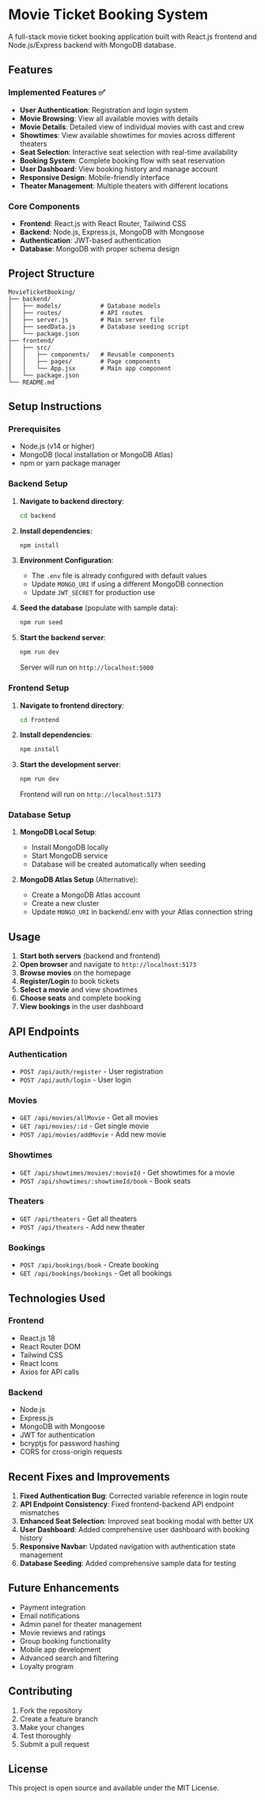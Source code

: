 # Movie Ticket Booking System

A full-stack movie ticket booking application built with React.js frontend and Node.js/Express backend with MongoDB database.

## Features

### Implemented Features ✅
- **User Authentication**: Registration and login system
- **Movie Browsing**: View all available movies with details
- **Movie Details**: Detailed view of individual movies with cast and crew
- **Showtimes**: View available showtimes for movies across different theaters
- **Seat Selection**: Interactive seat selection with real-time availability
- **Booking System**: Complete booking flow with seat reservation
- **User Dashboard**: View booking history and manage account
- **Responsive Design**: Mobile-friendly interface
- **Theater Management**: Multiple theaters with different locations

### Core Components
- **Frontend**: React.js with React Router, Tailwind CSS
- **Backend**: Node.js, Express.js, MongoDB with Mongoose
- **Authentication**: JWT-based authentication
- **Database**: MongoDB with proper schema design

## Project Structure

```
MovieTicketBooking/
├── backend/
│   ├── models/           # Database models
│   ├── routes/           # API routes
│   ├── server.js         # Main server file
│   ├── seedData.js       # Database seeding script
│   └── package.json
├── frontend/
│   ├── src/
│   │   ├── components/   # Reusable components
│   │   ├── pages/        # Page components
│   │   └── App.jsx       # Main app component
│   └── package.json
└── README.md
```

## Setup Instructions

### Prerequisites
- Node.js (v14 or higher)
- MongoDB (local installation or MongoDB Atlas)
- npm or yarn package manager

### Backend Setup

1. **Navigate to backend directory**:
   ```bash
   cd backend
   ```

2. **Install dependencies**:
   ```bash
   npm install
   ```

3. **Environment Configuration**:
   - The `.env` file is already configured with default values
   - Update `MONGO_URI` if using a different MongoDB connection
   - Update `JWT_SECRET` for production use

4. **Seed the database** (populate with sample data):
   ```bash
   npm run seed
   ```

5. **Start the backend server**:
   ```bash
   npm run dev
   ```
   Server will run on `http://localhost:5000`

### Frontend Setup

1. **Navigate to frontend directory**:
   ```bash
   cd frontend
   ```

2. **Install dependencies**:
   ```bash
   npm install
   ```

3. **Start the development server**:
   ```bash
   npm run dev
   ```
   Frontend will run on `http://localhost:5173`

### Database Setup

1. **MongoDB Local Setup**:
   - Install MongoDB locally
   - Start MongoDB service
   - Database will be created automatically when seeding

2. **MongoDB Atlas Setup** (Alternative):
   - Create a MongoDB Atlas account
   - Create a new cluster
   - Update `MONGO_URI` in backend/.env with your Atlas connection string

## Usage

1. **Start both servers** (backend and frontend)
2. **Open browser** and navigate to `http://localhost:5173`
3. **Browse movies** on the homepage
4. **Register/Login** to book tickets
5. **Select a movie** and view showtimes
6. **Choose seats** and complete booking
7. **View bookings** in the user dashboard

## API Endpoints

### Authentication
- `POST /api/auth/register` - User registration
- `POST /api/auth/login` - User login

### Movies
- `GET /api/movies/allMovie` - Get all movies
- `GET /api/movies/:id` - Get single movie
- `POST /api/movies/addMovie` - Add new movie

### Showtimes
- `GET /api/showtimes/movies/:movieId` - Get showtimes for a movie
- `POST /api/showtimes/:showtimeId/book` - Book seats

### Theaters
- `GET /api/theaters` - Get all theaters
- `POST /api/theaters` - Add new theater

### Bookings
- `POST /api/bookings/book` - Create booking
- `GET /api/bookings/bookings` - Get all bookings

## Technologies Used

### Frontend
- React.js 18
- React Router DOM
- Tailwind CSS
- React Icons
- Axios for API calls

### Backend
- Node.js
- Express.js
- MongoDB with Mongoose
- JWT for authentication
- bcryptjs for password hashing
- CORS for cross-origin requests

## Recent Fixes and Improvements

1. **Fixed Authentication Bug**: Corrected variable reference in login route
2. **API Endpoint Consistency**: Fixed frontend-backend API endpoint mismatches
3. **Enhanced Seat Selection**: Improved seat booking modal with better UX
4. **User Dashboard**: Added comprehensive user dashboard with booking history
5. **Responsive Navbar**: Updated navigation with authentication state management
6. **Database Seeding**: Added comprehensive sample data for testing

## Future Enhancements

- Payment integration
- Email notifications
- Admin panel for theater management
- Movie reviews and ratings
- Group booking functionality
- Mobile app development
- Advanced search and filtering
- Loyalty program

## Contributing

1. Fork the repository
2. Create a feature branch
3. Make your changes
4. Test thoroughly
5. Submit a pull request

## License

This project is open source and available under the MIT License.
